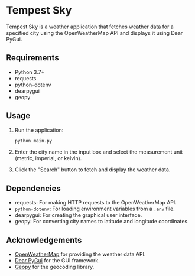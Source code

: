 # Tempest Sky

Tempest Sky is a weather application that fetches weather data for a specified city using the OpenWeatherMap API and displays it using Dear PyGui.

## Requirements

- Python 3.7+
- requests
- python-dotenv
- dearpygui
- geopy


## Usage

1. Run the application:
    ```sh
    python main.py
    ```

2. Enter the city name in the input box and select the measurement unit (metric, imperial, or kelvin).

3. Click the "Search" button to fetch and display the weather data.


## Dependencies

- requests: For making HTTP requests to the OpenWeatherMap API.
- `python-dotenv`: For loading environment variables from a `.env` file.
- dearpygui: For creating the graphical user interface.
- geopy: For converting city names to latitude and longitude coordinates.


## Acknowledgements

- [OpenWeatherMap](https://openweathermap.org/) for providing the weather data API.
- [Dear PyGui](https://github.com/hoffstadt/DearPyGui) for the GUI framework.
- [Geopy](https://github.com/geopy/geopy) for the geocoding library.